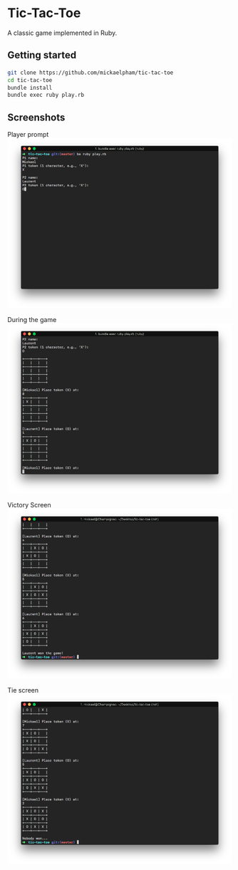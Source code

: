 # Tic-Tac-Toe

A classic game implemented in Ruby.

## Getting started

```sh
git clone https://github.com/mickaelpham/tic-tac-toe
cd tic-tac-toe
bundle install
bundle exec ruby play.rb
```

## Screenshots

Player prompt
![player-prompt](/img/01-player-prompt.png?raw=true "Player prompt")

During the game
![during-the-game](/img/02-during-the-game.png?raw=true "During the game")

Victory Screen
![victory](/img/03-victory.png?raw=true "Victory screen")

Tie screen
![tie-screen](/img/04-tie-screen.png?raw=true "Tie screen")
